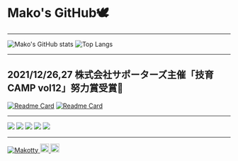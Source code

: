 <h1>Mako's GitHub🕊</h1>
<hr>

![Mako's GitHub stats](https://github-readme-stats.vercel.app/api?username=Makotty&count_private=true&show_icons=true)
![Top Langs](https://github-readme-stats.vercel.app/api/top-langs/?username=Makotty&layout=compact&langs_count=7&count_private=true)


<hr>

<h2>2021/12/26,27 株式会社サポーターズ主催「技育CAMP vol12」努力賞受賞🏅</h2>

[![Readme Card](https://github-readme-stats.vercel.app/api/pin/?username=Makotty&repo=E-Code_front&show_owner=true)](https://github.com/Makotty/E-Code_front)
[![Readme Card](https://github-readme-stats.vercel.app/api/pin/?username=Makotty&repo=E-Code_api&show_owner=true)](https://github.com/Makotty/E-Code_api)

<hr>

<!-- <h2>制作物</h2>

[![Readme Card](https://github-readme-stats.vercel.app/api/pin/?username=MakoHato&repo=MakotoHato&show_owner=true)](https://github.com/MakoHato/MakotoHato)
[![Readme Card](https://github-readme-stats.vercel.app/api/pin/?username=BeautySalonSUGINO&repo=ver1&show_owner=true)](https://github.com/BeautySalonSUGINO/ver1) 

<hr> -->

![](https://github-profile-summary-cards.vercel.app/api/cards/profile-details?username=Makotty&theme=default)
![](https://github-profile-summary-cards.vercel.app/api/cards/repos-per-language?username=Makotty&theme=default&count_private=true)
![](https://github-profile-summary-cards.vercel.app/api/cards/most-commit-language?username=Makotty&theme=default&count_private=true)
![](https://github-profile-summary-cards.vercel.app/api/cards/stats?username=Makotty&theme=default)
![](https://github-profile-summary-cards.vercel.app/api/cards/productive-time?username=Makotty&theme=default)

<hr>

<p align="left"> 
  <a href="https://github.com/Makotty/Makotty/">
    <img src="https://komarev.com/ghpvc/?username=Makotty" alt="Makotty" />
  </a>
  <a href="http://twitter.com/hat0tsx">
    <img height="20" src="https://img.shields.io/twitter/follow/makotty_dev?label=Twitter&logo=twitter&style=flat" />
  </a>
  <a href="https://github.com/Makotty">
    <img height="20" src="https://img.shields.io/github/followers/Makotty?label=follow&logo=github&style=flat" />
  </a>
</p>
